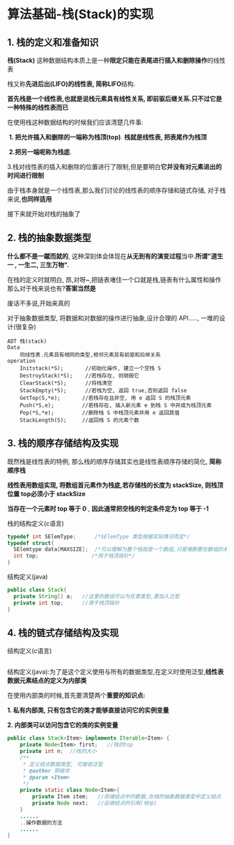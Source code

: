 # 算法基础-栈(Stack)的实现

## 1. 栈的定义和准备知识

**栈(Stack)** 这种数据结构本质上是一种**限定只能在表尾进行插入和删除操作**的线性表

栈又称**先进后出(LIFO)**的线性表, 简称**LIFO**结构. 

**首先栈是一个线性表,也就是说栈元素具有线性关系, 即前驱后继关系.只不过它是一种特殊的线性表而已**  

在使用栈这种数据结构的时候我们应该清楚几件事:  

​        **1. 把允许插入和删除的一端称为栈顶(top)**.   **栈就是线性表, 把表尾作为栈顶**

​	**2.把另一端呢称为栈底**.

​	3.栈对线性表的插入和删除的位置进行了限制,但是要明白**它并没有对元素进出的时间进行限制**

由于栈本身就是一个线性表,那么我们讨论的线性表的顺序存储和链式存储, 对于栈来说,**也同样适用**

接下来就开始对栈的抽象了

## 2. 栈的抽象数据类型

**什么都不是一蹴而就的**, 这种深刻体会体现在**从无到有的演变过程**当中.**所谓"道生一 ,  一生二,  三生万物".**

在栈的定义时就明白, 昂,对呀~,把链表堵住一个口就是栈,链表有什么属性和操作那么对于栈来说也有?**答案当然是**

废话不多说,开始来真的

对于抽象数据类型, 将数据和对数据的操作进行抽象,设计合理的 API....., 一堆的设计(很复杂)

``` 
ADT 栈(stack)
Data
	同线性表.元素具有相同的类型,相邻元素具有前驱和后继关系
operation
	Initstack(*S);       //初始化操作, 建立一个空栈 S
	DestroyStack(*S);    //若栈存在, 则销毁它
	ClearStack(*S);	     //将栈清空
	StackEmpty(*S);      //若栈为空, 返回 true,否则返回 false
	GetTop(S,*e);		//若栈存在且非空, 用 e 返回 S 的栈顶元素
	Push(*S,e);			//若栈存在, 插入新元素 e 到栈 S 中并成为栈顶元素
    Pop(*S,*e);			//删除栈 S 中栈顶元素并用 e 返回其值
    StackLength(S);		//返回栈 S 的元素个数
```

## 3. 栈的顺序存储结构及实现

既然栈是线性表的特例, 那么栈的顺序存储其实也是线性表顺序存储的简化, **简称顺序栈**

**线性表用数组实现, 将数组首元素作为栈底,若存储栈的长度为 stackSize, 则栈顶位置 top必须小于 stackSize**

**当存在一个元素时 top 等于 0** , **因此通常把空栈的判定条件定为 top 等于 -1**

栈的结构定义(c语言)

```C
typedef int SElemType;  	/*SElemType 类型根据实际情况而定*/
typedef struct{
  SElemtype data[MAXSIZE];	/*可以理解为整个栈就是一个数组,只是增删要在数组的末端进行*/
  int top;   			   /*用于栈顶指针*/
}
```

结构定义(java)

```java
public class Stack{
  private String[] a;   //这里的数组可以为任意类型,要加入泛型
  private int top;	    //用于栈顶指针
}
```



## 4. 栈的链式存储结构及实现

结构定义(c语言)

```c

```



结构定义(java):为了是这个定义使用与所有的数据类型,在定义时使用泛型,**线性表数据元素结点的定义为内部类**

在使用内部类的时候,首先要清楚两个**重要的知识点:**

**1. 私有内部类, 只有包含它的类才能够直接访问它的实例变量**

**2. 内部类可以访问包含它的类的实例变量**

```java
public class Stack<Item> implements Iterable<Item> {
	private Node<Item> first;	//栈的top	
	private int n;	//栈的大小
	/**
	 * 定义结点数据类型, 可接收泛型
	 * @author 邢峻华
	 * @param <Item>
	 */
	private static class Node<Item>{
		private Item item;   //存储结点中的数据,在栈的抽象数据类型中定义结点
		private Node next;	 //后继结点的引用(地址)
	}
  	......
    ..操作数据的方法
    ......
}
```



​	